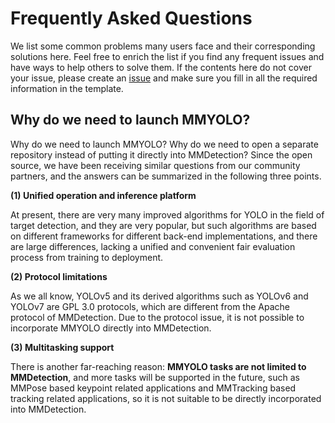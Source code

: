 # Frequently Asked Questions

We list some common problems many users face and their corresponding solutions here. Feel free to enrich the list if you find any frequent issues and have ways to help others to solve them. If the contents here do not cover your issue, please create an [issue](https://github.com/open-mmlab/mmyolo/issues/new/choose) and make sure you fill in all the required information in the template.

## Why do we need to launch MMYOLO?

Why do we need to launch MMYOLO? Why do we need to open a separate repository instead of putting it directly into MMDetection? Since the open source, we have been receiving similar questions from our community partners, and the answers can be summarized in the following three points.

**(1) Unified operation and inference platform**

At present, there are very many improved algorithms for YOLO in the field of target detection, and they are very popular, but such algorithms are based on different frameworks for different back-end implementations, and there are large differences, lacking a unified and convenient fair evaluation process from training to deployment.

**(2) Protocol limitations**

As we all know, YOLOv5 and its derived algorithms such as YOLOv6 and YOLOv7 are GPL 3.0 protocols, which are different from the Apache protocol of MMDetection. Due to the protocol issue, it is not possible to incorporate MMYOLO directly into MMDetection.

**(3) Multitasking support**

There is another far-reaching reason: **MMYOLO tasks are not limited to MMDetection**, and more tasks will be supported in the future, such as MMPose based keypoint related applications and MMTracking based tracking related applications, so it is not suitable to be directly incorporated into MMDetection.
